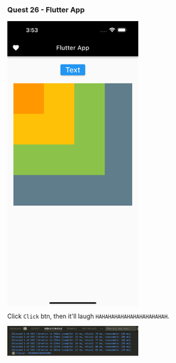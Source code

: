 ### Quest 26 - Flutter App

<img align="center" src="./quest26.png" width="300px" />

Click `Click` btn, then it'll laugh `HAHAHAHAHAHAHAHAHAHAHAH`.

<img align="center" src="./quest26_print.png" width="300px" />